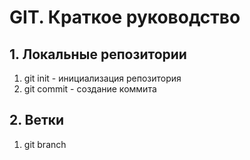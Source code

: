 # GIT. Краткое руководство
## 1. Локальные репозитории
1. git init - инициализация репозитория
2. git commit - создание коммита 
## 2. Ветки
1. git branch